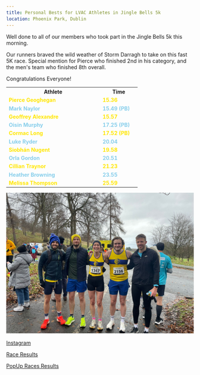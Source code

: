 ```yaml
---
title: Personal Bests for LVAC Athletes in Jingle Bells 5k
location: Phoenix Park, Dublin
---
```


Well done to all of our members who took part in the Jingle Bells 5k this morning.

Our runners braved the wild weather of Storm Darragh to take on this fast 5K race.
Special mention for Pierce who finished 2nd in his category, and the men's team who finished 8th overall.

Congratulations Everyone!

<!-- <h3>Official Times</h3><br>

Pierce GEOGHEGAN 15.36<br>
Mark NAYLOR 15.49 PB<br>
Geoffrey ALEXANDRE 15.57<br>
Oisin MURPHY 17.25 PB<br>
Cormac LONG 17.52 PB<br>
Luke RYDER 20.04<br>
Siobhan NUGENT 19.58<br>
Orla GORDON 20.51<br>
Cillian TRAYNOR 21.23<br>
Heather BROWNING 23.55<br>
Melissa THOMPSON 25.59<br>
-->

<html>
<head>
  <style>
    .table {
      width: 70%;
      border-collapse: collapse; 
    }

    .table td {
      border: 1px solid #ddd; 
      padding: 8px; 
      text-align: left; 
    }

    .table td:first-child { /* Target the first column (name) */
      width: 50%; 
    }

    .table td:last-child {  /* Target the last column (time) */
      width: 20%; 
    }

    .yellow-text {
      color: #FFE600; 
    }

    .skyblue-text {
      color: skyblue;
    }
  </style>
</head>
<body>

<table class="table">
  <tr>
    <th>Athlete</th> 
    <th>Time</th> 
  <tr>
    <td class="yellow-text"><strong>Pierce Geoghegan</strong></td>
    <td class="yellow-text"><strong>15.36</strong></td>
  </tr>
  <tr>
    <td class="skyblue-text"><strong>Mark Naylor</strong></td>
    <td class="skyblue-text"><strong>15.49 (PB)</strong></td> 
  </tr>
    <td class="yellow-text"><strong>Geoffrey Alexandre</strong></td>
    <td class="yellow-text"><strong>15.57</strong></td>
  </tr>
  <tr>
    <td class="skyblue-text"><strong>Oisin Murphy</strong></td>
    <td class="skyblue-text"><strong>17.25 (PB)</strong></td> 
  </tr>
  <tr>
    <td class="yellow-text"><strong>Cormac Long</strong></td>
    <td class="yellow-text"><strong>17.52 (PB)</strong></td>
  </tr>
  <tr>
    <td class="skyblue-text"><strong>Luke Ryder</strong></td>
    <td class="skyblue-text"><strong>20.04</strong></td> 
  </tr>
  <tr>
    <td class="yellow-text"><strong>Siobhán Nugent</strong></td>
    <td class="yellow-text"><strong>19.58</strong></td> 
  </tr>
  <tr>
    <td class="skyblue-text"><strong>Orla Gordon</strong></td>
    <td class="skyblue-text"><strong>20.51</strong></td> 
  </tr>
  <tr>
    <td class="yellow-text"><strong>Cillian Traynor</strong></td>
    <td class="yellow-text"><strong>21.23</strong></td> 
  </tr>
  <tr>
    <td class="skyblue-text"><strong>Heather Browning</strong></td>
    <td class="skyblue-text"><strong>23.55</strong></td> 
  </tr>
  <tr>
    <td class="yellow-text"><strong>Melissa Thompson</strong></td>
    <td class="yellow-text"><strong>25.59</strong></td> 
  </tr>
</table>

<img src="/assets/images/races/2024/2024-12-07_jingle_bells.jpg" class="img-fluid" alt="LVAC Team">

<a href="https://www.instagram.com/p/DDSaqb2OezB/?img_index=1" target="_blank" rel="noopener noreferrer">Instagram</a><br>

<a href="/races/2024-12-07-Jingle-Bells-5k/" target="_blank" rel="noopener noreferrer">Race Results</a><br>

<a href="https://www.popupraces.ie/race/jingle-bells-5k-and-family-fun-run-2024/" target="_blank" rel="noopener noreferrer">PopUp Races Results</a><br>


